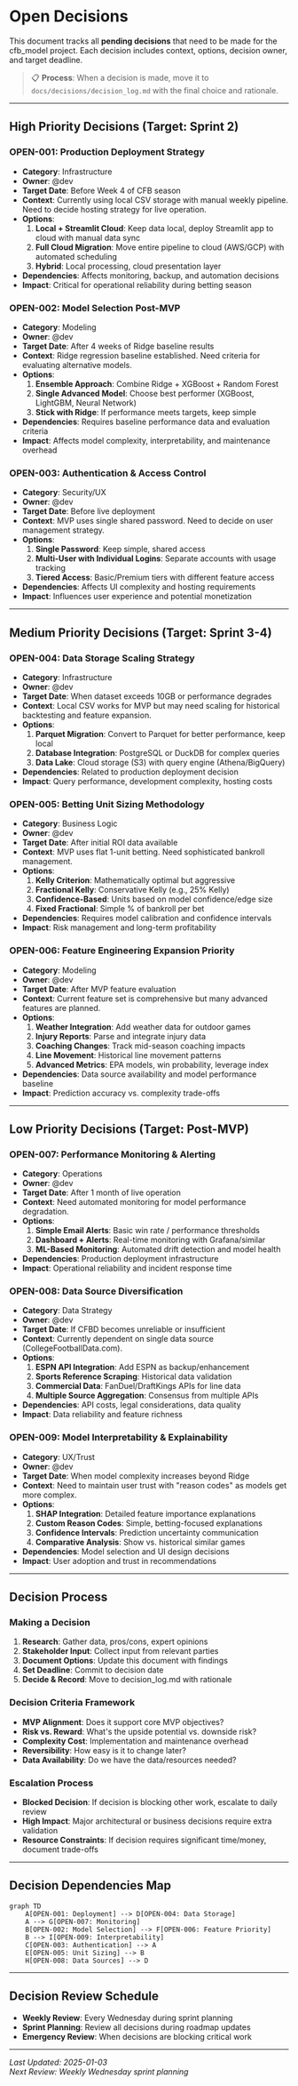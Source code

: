 # Open Decisions

This document tracks all **pending decisions** that need to be made for the cfb_model project. Each decision includes context, options, decision owner, and target deadline.

> 📋 **Process**: When a decision is made, move it to `docs/decisions/decision_log.md` with the final choice and rationale.

---

## High Priority Decisions (Target: Sprint 2)

### OPEN-001: Production Deployment Strategy
- **Category**: Infrastructure
- **Owner**: @dev
- **Target Date**: Before Week 4 of CFB season
- **Context**: Currently using local CSV storage with manual weekly pipeline. Need to decide hosting strategy for live operation.
- **Options**:
  1. **Local + Streamlit Cloud**: Keep data local, deploy Streamlit app to cloud with manual data sync
  2. **Full Cloud Migration**: Move entire pipeline to cloud (AWS/GCP) with automated scheduling
  3. **Hybrid**: Local processing, cloud presentation layer
- **Dependencies**: Affects monitoring, backup, and automation decisions
- **Impact**: Critical for operational reliability during betting season

### OPEN-002: Model Selection Post-MVP
- **Category**: Modeling
- **Owner**: @dev
- **Target Date**: After 4 weeks of Ridge baseline results
- **Context**: Ridge regression baseline established. Need criteria for evaluating alternative models.
- **Options**:
  1. **Ensemble Approach**: Combine Ridge + XGBoost + Random Forest
  2. **Single Advanced Model**: Choose best performer (XGBoost, LightGBM, Neural Network)
  3. **Stick with Ridge**: If performance meets targets, keep simple
- **Dependencies**: Requires baseline performance data and evaluation criteria
- **Impact**: Affects model complexity, interpretability, and maintenance overhead

### OPEN-003: Authentication & Access Control
- **Category**: Security/UX  
- **Owner**: @dev
- **Target Date**: Before live deployment
- **Context**: MVP uses single shared password. Need to decide on user management strategy.
- **Options**:
  1. **Single Password**: Keep simple, shared access
  2. **Multi-User with Individual Logins**: Separate accounts with usage tracking
  3. **Tiered Access**: Basic/Premium tiers with different feature access
- **Dependencies**: Affects UI complexity and hosting requirements
- **Impact**: Influences user experience and potential monetization

---

## Medium Priority Decisions (Target: Sprint 3-4)

### OPEN-004: Data Storage Scaling Strategy
- **Category**: Infrastructure
- **Owner**: @dev
- **Target Date**: When dataset exceeds 10GB or performance degrades
- **Context**: Local CSV works for MVP but may need scaling for historical backtesting and feature expansion.
- **Options**:
  1. **Parquet Migration**: Convert to Parquet for better performance, keep local
  2. **Database Integration**: PostgreSQL or DuckDB for complex queries
  3. **Data Lake**: Cloud storage (S3) with query engine (Athena/BigQuery)
- **Dependencies**: Related to production deployment decision
- **Impact**: Query performance, development complexity, hosting costs

### OPEN-005: Betting Unit Sizing Methodology  
- **Category**: Business Logic
- **Owner**: @dev
- **Target Date**: After initial ROI data available
- **Context**: MVP uses flat 1-unit betting. Need sophisticated bankroll management.
- **Options**:
  1. **Kelly Criterion**: Mathematically optimal but aggressive
  2. **Fractional Kelly**: Conservative Kelly (e.g., 25% Kelly)
  3. **Confidence-Based**: Units based on model confidence/edge size
  4. **Fixed Fractional**: Simple % of bankroll per bet
- **Dependencies**: Requires model calibration and confidence intervals
- **Impact**: Risk management and long-term profitability

### OPEN-006: Feature Engineering Expansion Priority
- **Category**: Modeling
- **Owner**: @dev  
- **Target Date**: After MVP feature evaluation
- **Context**: Current feature set is comprehensive but many advanced features are planned.
- **Options**:
  1. **Weather Integration**: Add weather data for outdoor games
  2. **Injury Reports**: Parse and integrate injury data
  3. **Coaching Changes**: Track mid-season coaching impacts
  4. **Line Movement**: Historical line movement patterns
  5. **Advanced Metrics**: EPA models, win probability, leverage index
- **Dependencies**: Data source availability and model performance baseline
- **Impact**: Prediction accuracy vs. complexity trade-offs

---

## Low Priority Decisions (Target: Post-MVP)

### OPEN-007: Performance Monitoring & Alerting
- **Category**: Operations
- **Owner**: @dev
- **Target Date**: After 1 month of live operation
- **Context**: Need automated monitoring for model performance degradation.
- **Options**:
  1. **Simple Email Alerts**: Basic win rate / performance thresholds
  2. **Dashboard + Alerts**: Real-time monitoring with Grafana/similar
  3. **ML-Based Monitoring**: Automated drift detection and model health
- **Dependencies**: Production deployment infrastructure
- **Impact**: Operational reliability and incident response time

### OPEN-008: Data Source Diversification
- **Category**: Data Strategy
- **Owner**: @dev
- **Target Date**: If CFBD becomes unreliable or insufficient
- **Context**: Currently dependent on single data source (CollegeFootballData.com).
- **Options**:
  1. **ESPN API Integration**: Add ESPN as backup/enhancement
  2. **Sports Reference Scraping**: Historical data validation
  3. **Commercial Data**: FanDuel/DraftKings APIs for line data
  4. **Multiple Source Aggregation**: Consensus from multiple APIs
- **Dependencies**: API costs, legal considerations, data quality
- **Impact**: Data reliability and feature richness

### OPEN-009: Model Interpretability & Explainability
- **Category**: UX/Trust
- **Owner**: @dev
- **Target Date**: When model complexity increases beyond Ridge
- **Context**: Need to maintain user trust with "reason codes" as models get more complex.
- **Options**:
  1. **SHAP Integration**: Detailed feature importance explanations
  2. **Custom Reason Codes**: Simple, betting-focused explanations
  3. **Confidence Intervals**: Prediction uncertainty communication
  4. **Comparative Analysis**: Show vs. historical similar games
- **Dependencies**: Model selection and UI design decisions
- **Impact**: User adoption and trust in recommendations

---

## Decision Process

### Making a Decision
1. **Research**: Gather data, pros/cons, expert opinions
2. **Stakeholder Input**: Collect input from relevant parties
3. **Document Options**: Update this document with findings
4. **Set Deadline**: Commit to decision date
5. **Decide & Record**: Move to decision_log.md with rationale

### Decision Criteria Framework
- **MVP Alignment**: Does it support core MVP objectives?
- **Risk vs. Reward**: What's the upside potential vs. downside risk?
- **Complexity Cost**: Implementation and maintenance overhead
- **Reversibility**: How easy is it to change later?
- **Data Availability**: Do we have the data/resources needed?

### Escalation Process
- **Blocked Decision**: If decision is blocking other work, escalate to daily review
- **High Impact**: Major architectural or business decisions require extra validation
- **Resource Constraints**: If decision requires significant time/money, document trade-offs

---

## Decision Dependencies Map

```mermaid
graph TD
    A[OPEN-001: Deployment] --> D[OPEN-004: Data Storage]
    A --> G[OPEN-007: Monitoring]
    B[OPEN-002: Model Selection] --> F[OPEN-006: Feature Priority]
    B --> I[OPEN-009: Interpretability]
    C[OPEN-003: Authentication] --> A
    E[OPEN-005: Unit Sizing] --> B
    H[OPEN-008: Data Sources] --> D
```

---

## Decision Review Schedule

- **Weekly Review**: Every Wednesday during sprint planning
- **Sprint Planning**: Review all decisions during roadmap updates  
- **Emergency Review**: When decisions are blocking critical work

---

*Last Updated: 2025-01-03*  
*Next Review: Weekly Wednesday sprint planning*
